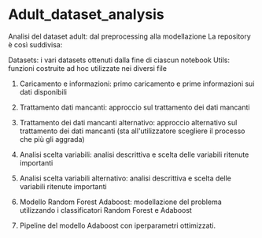 # Adult_dataset_analysis
Analisi del dataset adult: dal preprocessing alla modellazione
La repository è così suddivisa:

Datasets: i vari datasets ottenuti dalla fine di ciascun notebook
Utils: funzioni costruite ad hoc utilizzate nei diversi file 
01. Caricamento e informazioni: primo caricamento e prime informazioni sui dati disponibili

02. Trattamento dati mancanti: approccio sul trattamento dei dati mancanti 
02. Trattamento dei dati mancanti alternativo: approccio alternativo sul trattamento dei 
dati mancanti (sta all'utilizzatore scegliere il processo che più gli aggrada)

03. Analisi scelta variabili: analisi descrittiva e scelta delle variabili ritenute importanti 
03. Analisi scelta variabili alternativo: analisi descrittiva e scelta delle variabili ritenute importanti 

04. Modello Random Forest Adaboost: modellazione del problema utilizzando i classificatori Random Forest e
Adaboost
05. Pipeline del modello Adaboost con iperparametri ottimizzati. 
